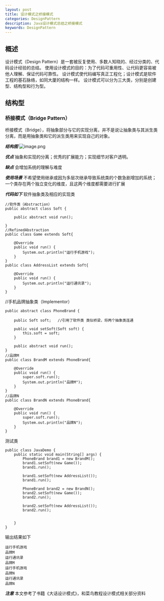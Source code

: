 ```yaml
---
layout: post
title: 设计模式之桥接模式
categories: DesignPattern
description: Java设计模式总结之桥接模式
keywords: DesignPattern
---
```


## 概述
设计模式（Design Pattern）是一套被反复使用、多数人知晓的、经过分类的、代码设计经验的总结。
使用设计模式的目的：为了代码可重用性、让代码更容易被他人理解、保证代码可靠性。 设计模式使代码编写真正工程化；设计模式是软件工程的基石脉络，如同大厦的结构一样。
设计模式可以分为三大类，分别是创建型、结构型和行为型。
## 结构型
### 桥接模式（Bridge Pattern）
桥接模式（Bridge），将抽象部分与它的实现分离，并不是说让抽象类与其派生类分离，而是用抽象类和它的派生类用来实现自己的对象。

***结构图***
![image.png](https://upload-images.jianshu.io/upload_images/14607771-ab177d96a215f64a.png?imageMogr2/auto-orient/strip%7CimageView2/2/w/1240)



***优点***
抽象和实现的分离；优秀的扩展能力；实现细节对客户透明。

***缺点***
会增加系统的理解与难度

***使用场景***
不希望使用继承或因为多层次继承导致系统类的个数急剧增加的系统；一个类存在两个独立变化的维度，且这两个维度都需要进行扩展



***代码如下***
软件抽象类及相应的实现类
```
//软件类（Abstraction）
public abstract class Soft {

	public abstract void run();

}
//RefinedAbstraction
public class Game extends Soft{

	@Override
	public void run() {
		System.out.println("运行手机游戏");
	}
}
public class AddressList extends Soft{

	@Override
	public void run() {
		System.out.println("运行通讯录");
	}
}
```
//手机品牌抽象类（Implementor）
```
public abstract class PhoneBrand {
	
	public Soft soft;   //引用了软件类 类似桥梁，将两个抽象类连通
	
	public void setSoft(Soft soft) {
		this.soft = soft;
	}
	
	public abstract void run();
}
//品牌M
public class BrandM extends PhoneBrand{

	@Override
	public void run() {
		super.soft.run();
		System.out.println("品牌M");
	}
}
//品牌N
public class BrandN extends PhoneBrand{

	@Override
	public void run() {
		super.soft.run();
		System.out.println("品牌N");
	}
}
```
测试类
```
public class JavaDemo {
	public static void main(String[] args) {
		PhoneBrand brand1 = new BrandM();
		brand1.setSoft(new Game());
		brand1.run();
		
		brand1.setSoft(new AddressList());
		brand1.run();
		
		PhoneBrand brand2 = new BrandN();
		brand2.setSoft(new Game());
		brand2.run();
		
		brand2.setSoft(new AddressList());
		brand2.run();
		
		
	}
}
```
输出结果如下
```
运行手机游戏
品牌M
运行通讯录
品牌M
运行手机游戏
品牌N
运行通讯录
品牌N
```

***注意***
本文参考了书籍《大话设计模式》，和菜鸟教程设计模式相关部分资料


